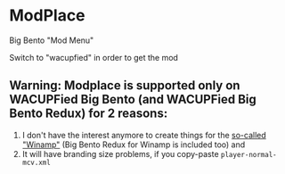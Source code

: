 # ModPlace
Big Bento "Mod Menu"

Switch to "wacupfied" in order to get the mod
## Warning: Modplace is supported only on WACUPFied Big Bento (and WACUPFied Big Bento Redux) for 2 reasons:
1) I don't have the interest anymore to create things for the [so-called "Winamp"](https://twitter.com/0x5066/status/1552694428007112705) (Big Bento Redux for Winamp is included too) and 
2) It will have branding size problems, if you copy-paste `player-normal-mcv.xml`
